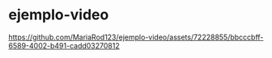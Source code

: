 # ejemplo-video



https://github.com/MariaRod123/ejemplo-video/assets/72228855/bbcccbff-6589-4002-b491-cadd03270812



